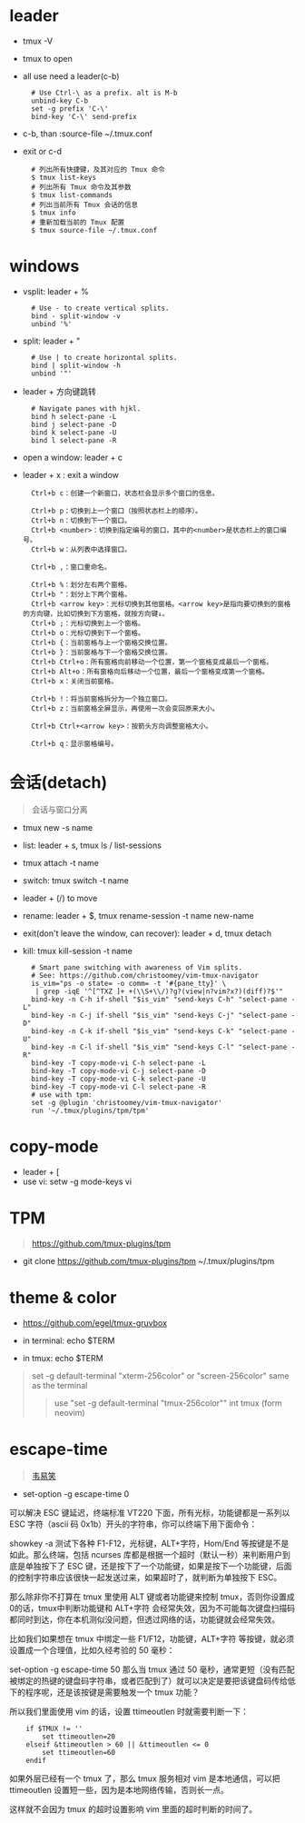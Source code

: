 # leader

- tmux -V
- tmux to open
- all use need a leader(c-b)

        # Use Ctrl-\ as a prefix. alt is M-b
        unbind-key C-b
        set -g prefix 'C-\'
        bind-key 'C-\' send-prefix

- c-b, than :source-file ~/.tmux.conf
- exit or c-d

        # 列出所有快捷键，及其对应的 Tmux 命令
        $ tmux list-keys
        # 列出所有 Tmux 命令及其参数
        $ tmux list-commands
        # 列出当前所有 Tmux 会话的信息
        $ tmux info
        # 重新加载当前的 Tmux 配置
        $ tmux source-file ~/.tmux.conf


# windows

- vsplit: leader + %

        # Use - to create vertical splits.
        bind - split-window -v
        unbind '%'

- split: leader + "

        # Use | to create horizontal splits.
        bind | split-window -h
        unbind '"'

- leader + 方向键跳转

        # Navigate panes with hjkl.
        bind h select-pane -L
        bind j select-pane -D
        bind k select-pane -U
        bind l select-pane -R

- open a window: leader + c
- leader + x : exit a window

        Ctrl+b c：创建一个新窗口，状态栏会显示多个窗口的信息。

        Ctrl+b p：切换到上一个窗口（按照状态栏上的顺序）。
        Ctrl+b n：切换到下一个窗口。
        Ctrl+b <number>：切换到指定编号的窗口，其中的<number>是状态栏上的窗口编号。
        Ctrl+b w：从列表中选择窗口。

        Ctrl+b ,：窗口重命名。

        Ctrl+b %：划分左右两个窗格。
        Ctrl+b "：划分上下两个窗格。
        Ctrl+b <arrow key>：光标切换到其他窗格。<arrow key>是指向要切换到的窗格的方向键，比如切换到下方窗格，就按方向键↓。
        Ctrl+b ;：光标切换到上一个窗格。
        Ctrl+b o：光标切换到下一个窗格。
        Ctrl+b {：当前窗格与上一个窗格交换位置。
        Ctrl+b }：当前窗格与下一个窗格交换位置。
        Ctrl+b Ctrl+o：所有窗格向前移动一个位置，第一个窗格变成最后一个窗格。
        Ctrl+b Alt+o：所有窗格向后移动一个位置，最后一个窗格变成第一个窗格。
        Ctrl+b x：关闭当前窗格。

        Ctrl+b !：将当前窗格拆分为一个独立窗口。
        Ctrl+b z：当前窗格全屏显示，再使用一次会变回原来大小。

        Ctrl+b Ctrl+<arrow key>：按箭头方向调整窗格大小。

        Ctrl+b q：显示窗格编号。

# 会话(detach)

> 会话与窗口分离

- tmux new -s name
- list: leader + s, tmux ls / list-sessions
- tmux attach -t name

- switch: tmux switch -t name
- leader + (/) to move
- rename: leader + $, tmux rename-session -t name new-name

- exit(don't leave the window, can recover): leader + d, tmux detach
- kill: tmux kill-session -t name


        # Smart pane switching with awareness of Vim splits.
        # See: https://github.com/christoomey/vim-tmux-navigator
        is_vim="ps -o state= -o comm= -t '#{pane_tty}' \
         | grep -iqE '^[^TXZ ]+ +(\\S+\\/)?g?(view|n?vim?x?)(diff)?$'"
        bind-key -n C-h if-shell "$is_vim" "send-keys C-h" "select-pane -L"
        bind-key -n C-j if-shell "$is_vim" "send-keys C-j" "select-pane -D"
        bind-key -n C-k if-shell "$is_vim" "send-keys C-k" "select-pane -U"
        bind-key -n C-l if-shell "$is_vim" "send-keys C-l" "select-pane -R"
        bind-key -T copy-mode-vi C-h select-pane -L
        bind-key -T copy-mode-vi C-j select-pane -D
        bind-key -T copy-mode-vi C-k select-pane -U
        bind-key -T copy-mode-vi C-l select-pane -R
        # use with tpm: 
        set -g @plugin 'christoomey/vim-tmux-navigator'
        run '~/.tmux/plugins/tpm/tpm'


# copy-mode

- leader + [
- use vi: setw -g mode-keys vi


# TPM 
> https://github.com/tmux-plugins/tpm

- git clone https://github.com/tmux-plugins/tpm ~/.tmux/plugins/tpm

# theme & color

- https://github.com/egel/tmux-gruvbox

- in terminal: echo $TERM
- in tmux: echo $TERM

> set -g default-terminal "xterm-256color" or "screen-256color" same as the terminal
>> use "set -g default-terminal "tmux-256color"" int tmux (form neovim)

# escape-time

> [韦易笑](https://zhuanlan.zhihu.com/p/47801331)

- set-option -g escape-time 0

可以解决 ESC 键延迟，终端标准 VT220 下面，所有光标，功能键都是一系列以 ESC 字符（ascii 码 0x1b）开头的字符串，你可以终端下用下面命令：

showkey -a
测试下各种 F1-F12，光标键，ALT+字符，Hom/End 等按键是不是如此。那么终端，包括 ncurses 库都是根据一个超时（默认一秒）来判断用户到底是单独按下了 ESC 键，还是按下了一个功能键，如果是按下一个功能键，后面的控制字符串应该很快一起发送过来，如果超时了，就判断为单独按下 ESC。

那么除非你不打算在 tmux 里使用 ALT 键或者功能键来控制 tmux，否则你设置成 0的话，tmux中判断功能键和 ALT+字符 会经常失效，因为不可能每次键盘扫描码都同时到达，你在本机测似没问题，但透过网络的话，功能键就会经常失效。

比如我们如果想在 tmux 中绑定一些 F1/F12，功能键，ALT+字符 等按键，就必须设置成一个合理值，比如久经考验的 50 毫秒：

set-option -g escape-time 50
那么当 tmux 通过 50 毫秒，通常更短（没有匹配被绑定的热键的键盘码字符串，或者匹配到了）就可以决定是要把该键盘码传给低下的程序呢，还是该按键是需要触发一个 tmux 功能？

所以我们里面使用 vim 的话，设置 ttimeoutlen 时就需要判断一下：

        if $TMUX != ''
        	set ttimeoutlen=20
        elseif &ttimeoutlen > 60 || &ttimeoutlen <= 0
        	set ttimeoutlen=60
        endif

如果外层已经有一个 tmux 了，那么 tmux 服务相对 vim 是本地通信，可以把 ttimeoutlen 设置短一些，因为是本地网络传输，否则长一点。

这样就不会因为 tmux 的超时设置影响 vim 里面的超时判断的时间了。


